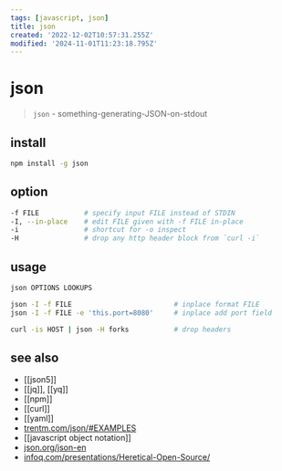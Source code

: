 ```yaml
---
tags: [javascript, json]
title: json
created: '2022-12-02T10:57:31.255Z'
modified: '2024-11-01T11:23:18.795Z'
---
```


# json

> `json` - something-generating-JSON-on-stdout

## install

```sh
npm install -g json
```

## option

```sh
-f FILE           # specify input FILE instead of STDIN
-I, --in-place    # edit FILE given with -f FILE in-place
-i                # shortcut for -o inspect
-H                # drop any http header block from `curl -i`
```

## usage

```sh
json OPTIONS LOOKUPS

json -I -f FILE                         # inplace format FILE
json -I -f FILE -e 'this.port=8080'     # inplace add port field

curl -is HOST | json -H forks           # drop headers
```

## see also

- [[json5]]
- [[jq]], [[yq]]
- [[npm]]
- [[curl]]
- [[yaml]]
- [trentm.com/json/#EXAMPLES](http://trentm.com/json/#EXAMPLES)
- [[javascript object notation]]
- [json.org/json-en](https://www.json.org/json-en.html)
- [infoq.com/presentations/Heretical-Open-Source/](https://www.infoq.com/presentations/Heretical-Open-Source/)
